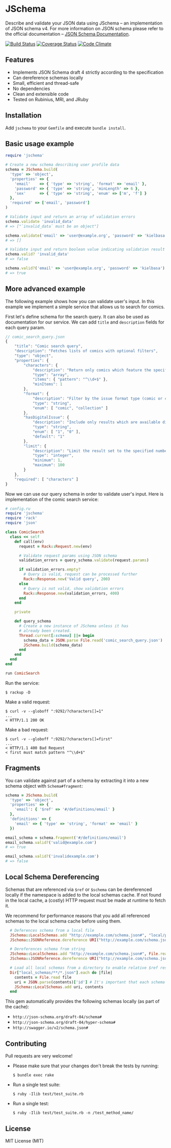 # JSchema

Describe and validate your JSON data using JSchema – an implementation of JSON
schema v4. For more information on JSON schema please refer to the official
documentation – [JSON Schema Documentation](http://json-schema.org/).

[![Build Status](https://travis-ci.org/soylent/jschema.svg?branch=master)](https://travis-ci.org/soylent/jschema)
[![Coverage Status](https://coveralls.io/repos/soylent/jschema/badge.svg?branch=master&service=github)](https://coveralls.io/github/soylent/jschema?branch=master)
[![Code Climate](https://codeclimate.com/github/Soylent/jschema/badges/gpa.svg)](https://codeclimate.com/github/Soylent/jschema)

## Features

 - Implements JSON Schema draft 4 strictly according to the specification
 - Can dereference schemas locally
 - Small, efficient and thread-safe
 - No dependencies
 - Clean and extensible code
 - Tested on Rubinius, MRI, and JRuby

## Installation

Add `jschema` to your `Gemfile` and execute `bundle install`.

## Basic usage example

```ruby
require 'jschema'

# Create a new schema describing user profile data
schema = JSchema.build(
  'type' => 'object',
  'properties' => {
    'email'    => { 'type' => 'string', 'format' => 'email' },
    'password' => { 'type' => 'string', 'minLength' => 6 },
    'sex'      => { 'type' => 'string', 'enum' => ['m', 'f'] }
  },
  'required' => ['email', 'password']
)

# Validate input and return an array of validation errors
schema.validate 'invalid_data'
# => ["`invalid_data` must be an object"]

schema.validate('email' => 'user@example.org', 'password' => 'kielbasa')
# => []

# Validate input and return boolean value indicating validation result
schema.valid? 'invalid_data'
# => false

schema.valid?('email' => 'user@example.org', 'password' => 'kielbasa')
# => true
```

## More advanced example

The following example shows how you can validate user's input. In this example
we implement a simple service that allows us to search for comics.

First let's define schema for the search query. It can also be used as
documentation for our service. We can add `title` and `description` fields for
each query param.

```javascript
// comic_search_query.json
{
    "title": "Comic search query",
    "description": "Fetches lists of comics with optional filters",
    "type": "object",
    "properties": {
        "characters": {
            "description": "Return only comics which feature the specified characters",
            "type": "array",
            "items": { "pattern": "^\\d+$" },
            "minItems": 1
        },
        "format": {
            "description": "Filter by the issue format type (comic or collection)",
            "type": "string",
            "enum": [ "comic", "collection" ]
        },
        "hasDigitalIssue": {
            "description": "Include only results which are available digitally",
            "type": "string",
            "enum": [ "1", "0" ],
            "default": "1"
        },
        "limit": {
            "description": "Limit the result set to the specified number of resources",
            "type": "integer",
            "minimum": 1,
            "maximum": 100
        }
    },
    "required": [ "characters" ]
}
```

Now we can use our query schema in order to validate user's input. Here is
implementation of the comic search service:

```ruby
# config.ru
require 'jschema'
require 'rack'
require 'json'

class ComicSearch
  class << self
    def call(env)
      request = Rack::Request.new(env)

      # Validate request params using JSON schema
      validation_errors = query_schema.validate(request.params)

      if validation_errors.empty?
        # Query is valid, request can be processed further
        Rack::Response.new('Valid query', 200)
      else
        # Query is not valid, show validation errors
        Rack::Response.new(validation_errors, 400)
      end
    end

    private

    def query_schema
      # Create a new instance of JSchema unless it has
      # already been created.
      Thread.current[:schema] ||= begin
        schema_data = JSON.parse File.read('comic_search_query.json')
        JSchema.build(schema_data)
      end
    end
  end
end

run ComicSearch
```

Run the service:

    $ rackup -D

Make a valid request:

    $ curl -v --globoff ":9292/?characters[]=1"
    ...
    < HTTP/1.1 200 OK

Make a bad request:

    $ curl -v --globoff ":9292/?characters[]=first"
    ...
    < HTTP/1.1 400 Bad Request
    < first must match pattern "^\\d+$"

## Fragments

You can validate against part of a schema by extracting it into a new schema
object with `Schema#fragment`:

```ruby
schema = JSchema.build(
  'type' => 'object',
  'properties' => {
    'email': { '$ref' => '#/definitions/email' }
  },
  'definitions' => {
    'email' => { 'type' => 'string', 'format' => 'email' }
  })

email_schema = schema.fragment('#/definitions/email')
email_schema.valid?('valid@example.com')
# => true

email_schema.valid?('invalidexample.com')
# => false
```

## Local Schema Dereferencing

Schemas that are referenced via `$ref` or `$schema` can be dereferenced locally if the namespace is added to the local schemas cache. If not found in the local cache, a (costly) HTTP request must be made at runtime to fetch it.

We recommend for performance reasons that you add all referenced schemas to the local schema cache before using them.

```ruby
  # Deferences schema from a local file
  JSchema::LocalSchemas.add "http://example.com/schema.json#", "local/path/to/schema.json"
  JSchema::JSONReference.dereference URI("http://example.com/schema.json#/definitions/example"), nil

  # Dereferences schema from string
  JSchema::LocalSchemas.add "http://example.com/schema.json#", File.read("local/path/to/schema.json")
  JSchema::JSONReference.dereference URI("http://example.com/schema.json#/definitions/example"), nil

  # Load all local schemas from a directory to enable relative $ref resolving
  Dir["local_schemas/**/*.json"].each do |file|
    contents = File.read file
    uri = JSON.parse(contents)['id'] # It's important that each schema has a proper ID
    JSchema::LocalSchemas.add uri, contents
  end
```

This gem automatically provides the following schemas locally (as part of the cache):

 * `http://json-schema.org/draft-04/schema#`
 * `http://json-schema.org/draft-04/hyper-schema#`
 * `http://swagger.io/v2/schema.json#`


## Contributing

Pull requests are very welcome!

* Please make sure that your changes don't break the tests by running:

      $ bundle exec rake

* Run a single test suite:

      $ ruby -Ilib test/test_suite.rb

* Run a single test:

      $ ruby -Ilib test/test_suite.rb -n /test_method_name/

## License

MIT License (MIT)
